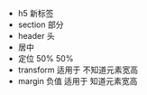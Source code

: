 - h5 新标签
 - section 部分
 - header 头
 - 居中
  - 定位 50% 50%
  - transform 适用于 不知道元素宽高
  - margin 负值 适用于 知道元素宽高